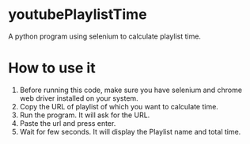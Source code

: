 # youtubePlaylistTime
A python program using selenium to calculate playlist time.


# How to use it
1.  Before running this code, make sure you have selenium and chrome web driver installed on your system.
2.  Copy the URL of playlist of which you want to calculate time.
3.  Run the program. It will ask for the URL.
4.  Paste the url and press enter.
5.  Wait for few seconds. It will display the Playlist name and total time.
